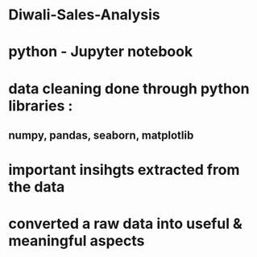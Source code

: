 # Diwali-Sales-Analysis
# python - Jupyter notebook
# data cleaning done through python libraries :
##    numpy, pandas, seaborn, matplotlib
 
# important insihgts extracted from the data
# converted a raw data into useful & meaningful aspects
